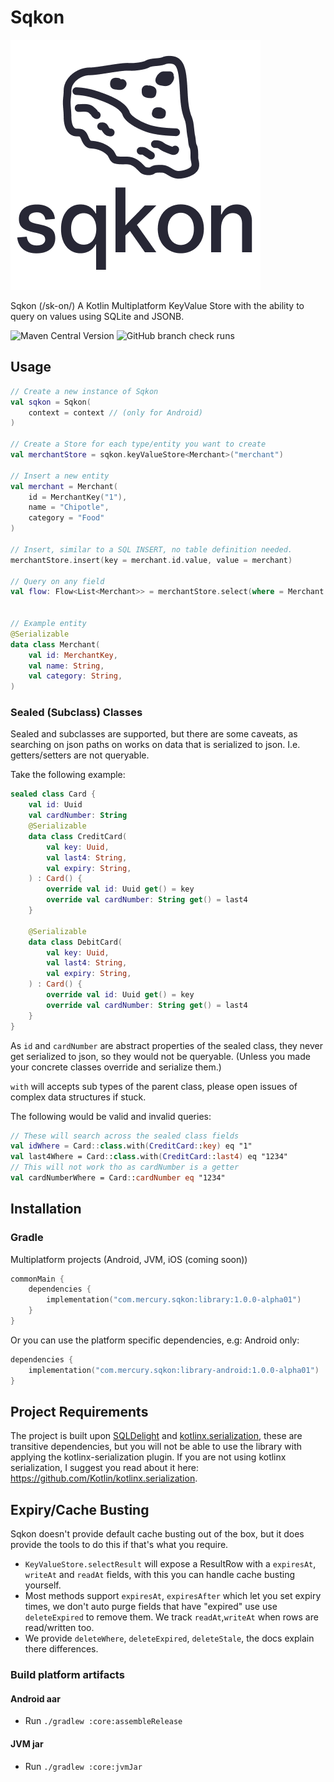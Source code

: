 # Sqkon

![sqkon](assets/logo.png)

Sqkon (/sk-on/) A Kotlin Multiplatform KeyValue Store with the ability to query on values using
SQLite and JSONB.

![Maven Central Version](https://img.shields.io/maven-central/v/com.mercury.sqkon/library)
![GitHub branch check runs](https://img.shields.io/github/check-runs/MercuryTechnologies/sqkon/main)

## Usage

```kotlin
// Create a new instance of Sqkon
val sqkon = Sqkon(
    context = context // (only for Android)
)

// Create a Store for each type/entity you want to create 
val merchantStore = sqkon.keyValueStore<Merchant>("merchant")

// Insert a new entity
val merchant = Merchant(
    id = MerchantKey("1"),
    name = "Chipotle",
    category = "Food"
)

// Insert, similar to a SQL INSERT, no table definition needed.
merchantStore.insert(key = merchant.id.value, value = merchant)

// Query on any field 
val flow: Flow<List<Merchant>> = merchantStore.select(where = Merchant::name like "Chi%")


// Example entity
@Serializable
data class Merchant(
    val id: MerchantKey,
    val name: String,
    val category: String,
)
```

### Sealed (Subclass) Classes
Sealed and subclasses are supported, but there are some caveats, as searching on json paths on works
on data that is serialized to json. I.e. getters/setters are not queryable.

Take the following example:

```kotlin
sealed class Card {
    val id: Uuid
    val cardNumber: String
    @Serializable
    data class CreditCard(
        val key: Uuid,
        val last4: String,
        val expiry: String,
    ) : Card() {
        override val id: Uuid get() = key
        override val cardNumber: String get() = last4
    }

    @Serializable
    data class DebitCard(
        val key: Uuid,
        val last4: String,
        val expiry: String,
    ) : Card() {
        override val id: Uuid get() = key
        override val cardNumber: String get() = last4
    }
}
```

As `id` and `cardNumber` are abstract properties of the sealed class, they never get serialized to 
json, so they would not be queryable. (Unless you made your concrete classes override and serialize them.)

`with` will accepts sub types of the parent class, please open issues of complex data structures if stuck.

The following would be valid and invalid queries:
```kotlin
// These will search across the sealed class fields 
val idWhere = Card::class.with(CreditCard::key) eq "1"
val last4Where = Card::class.with(CreditCard::last4) eq "1234"
// This will not work tho as cardNumber is a getter
val cardNumberWhere = Card::cardNumber eq "1234"

```

## Installation

### Gradle

Multiplatform projects (Android, JVM, iOS (coming soon))

```kotlin
commonMain {
    dependencies {
        implementation("com.mercury.sqkon:library:1.0.0-alpha01")
    }
}
```

Or you can use the platform specific dependencies, e.g: Android only:

```kotlin
dependencies {
    implementation("com.mercury.sqkon:library-android:1.0.0-alpha01")
}
```

## Project Requirements

The project is built upon [SQLDelight](https://github.com/sqldelight/sqldelight)
and [kotlinx.serialization](https://github.com/Kotlin/kotlinx.serialization), these are transitive
dependencies, but you will not be able to use the library with applying the
kotlinx-serialization plugin. If you are not using kotlinx serialization, I suggest you read about
it
here: https://github.com/Kotlin/kotlinx.serialization.

## Expiry/Cache Busting

Sqkon doesn't provide default cache busting out of the box, but it does provide the tools to do
this if that's what you require.

- `KeyValueStore.selectResult` will expose a ResultRow with a `expiresAt`, `writeAt` and `readAt`
  fields, with this you can handle cache busting yourself.
- Most methods support `expiresAt`, `expiresAfter` which let you set expiry times, we don't auto purge fields that have "expired" use
  use `deleteExpired` to remove them. We track `readAt`,`writeAt` when rows are read/written too.
- We provide `deleteWhere`, `deleteExpired`, `deleteStale`, the docs explain there differences.

### Build platform artifacts

#### Android aar

- Run `./gradlew :core:assembleRelease`

#### JVM jar

- Run `./gradlew :core:jvmJar`
